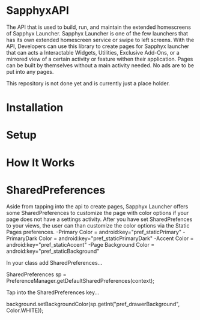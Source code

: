 # SapphyxAPI
The API that is used to build, run, and maintain the extended homescreens of Sapphyx Launcher. 
Sapphyx Launcher is one of the few launchers that has its own extended homescreen service or swipe to left screens. 
With the API, Developers can use this library to create pages for Sapphyx launcher that can acts a Interactable Widgets, Utilities, Exclusive Add-Ons, or a mirrored view of a certain activity or feature withen their application. 
Pages can be built by themselves without a main activity needed. 
No ads are to be put into any pages.

This repository is not done yet and is currently just a place holder.

# Installation
# Setup
# How It Works

# SharedPreferences
Aside from tapping into the api to create pages, Sapphyx Launcher offers some SharedPreferences to customize the page with color options if your page does not have a settings activity. After you have set SharedPrefences to your views, the user can than customize the color options via the Static Pages preferences.
-Primary Color = android:key="pref_staticPrimary"
-PrimaryDark Color = android:key="pref_staticPrimaryDark"
-Accent Color = android:key="pref_staticAccent"
-Page Background Color = android:key="pref_staticBackground"

In your class add SharedPreferences...

SharedPreferences sp = PreferenceManager.getDefaultSharedPreferences(context);

Tap into the SharedPreferences key...

background.setBackgroundColor(sp.getInt("pref_drawerBackground", Color.WHITE));

